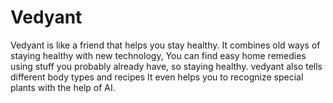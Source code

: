   # Vedyant
Vedyant is like a friend that helps you stay healthy. It combines old ways of staying healthy with new technology, You can find easy home remedies using stuff you probably already have, so staying healthy. vedyant also tells different body types and recipes It even helps you to recognize special plants with the help of AI.
